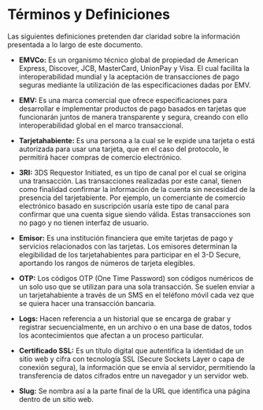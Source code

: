 # Términos y Definiciones

Las siguientes definiciones pretenden dar claridad sobre la información presentada a lo largo de este documento.

- **EMVCo:** Es un organismo técnico global de propiedad de American Express, Discover, JCB, MasterCard, UnionPay y Visa. El cual facilita la interoperabilidad mundial y la aceptación de transacciones de pago seguras mediante la utilización de las especificaciones dadas por EMV.
      
- **EMV:** Es una marca comercial que ofrece especificaciones para desarrollar e implementar productos de pago basados en tarjetas que funcionarán juntos de manera transparente y segura, creando con ello interoperabilidad global en el marco transaccional.
      
- **Tarjetahabiente:** Es una persona a la cual se le expide una tarjeta o está autorizada para usar una tarjeta, que en el caso del protocolo, le permitirá hacer compras de comercio electrónico.

- **3RI:** 3DS Requestor Initiated, es un tipo de canal por el cual se origina una transacción. 
Las transacciones realizadas por este canal, tienen como finalidad confirmar la información de la cuenta sin necesidad de la presencia del tarjetabiente. 
Por ejemplo, un comerciante de comercio electrónico basado en suscripción usaría este tipo de canal para confirmar que una cuenta sigue siendo válida. Estas transacciones son no pago y no tienen interfaz de usuario.

- **Emisor:** Es una institución financiera que emite tarjetas de pago y servicios relacionados con las tarjetas. Los emisores determinan la elegibilidad de los tarjetahabientes para participar en el 3-D Secure, aportando los rangos de números de tarjeta elegibles.

- **OTP:** Los códigos OTP (One Time Password) son códigos numéricos de un solo uso que se utilizan para una sola transacción. Se suelen enviar a un tarjetahabiente a través de un SMS en el teléfono móvil cada vez que se quiera hacer una transacción bancaria.

- **Logs:** Hacen referencia a un historial que se encarga de grabar y registrar secuencialmente, en un archivo o en una base de datos, todos los acontecimientos que afectan a un proceso particular. 

- **Certificado SSL:** Es un título digital que autentifica la identidad de un sitio web y cifra con tecnología SSL (Secure Sockets Layer o capa de conexión segura), la información que se envía al servidor, permitiendo la transferencia de datos cifrados entre un navegador y un servidor web.

- **Slug:** Se nombra así a la parte final de la URL que identifica una página dentro de un sitio web.